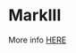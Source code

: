 # MarkIII
More info [HERE](https://michelepompilio.netlify.app/project/realizzazione-di-un-robot-umanoide-mark-iii)
